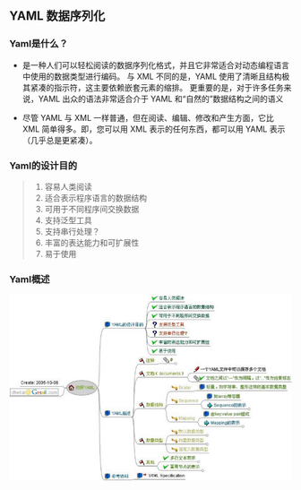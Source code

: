 ## YAML 数据序列化

### Yaml是什么？
* 是一种人们可以轻松阅读的数据序列化格式，并且它非常适合对动态编程语言中使用的数据类型进行编码。
与 XML 不同的是，YAML 使用了清晰且结构极其紧凑的指示符，这主要依赖嵌套元素的缩排。
更重要的是，对于许多任务来说，YAML 出众的语法非常适合介于 YAML 和“自然的”数据结构之间的语义

* 尽管 YAML 与 XML 一样普通，但在阅读、编辑、修改和产生方面，它比 XML 简单得多。即，您可以用 XML 表示的任何东西，都可以用 YAML 表示（几乎总是更紧凑）。

### Yaml的设计目的
> 1. 容易人类阅读
> 2. 适合表示程序语言的数据结构
> 3. 可用于不同程序间交换数据
> 4. 支持泛型工具
> 5. 支持串行处理？
> 6. 丰富的表达能力和可扩展性
> 7. 易于使用

### Yaml概述
![初始Yaml](YAML-MAP.jpg)
